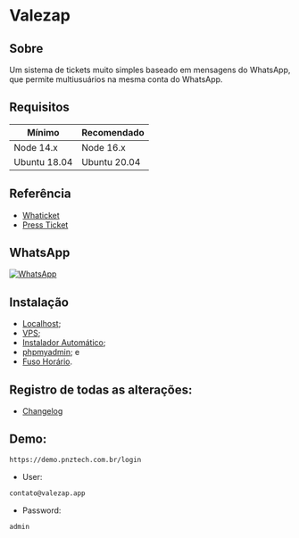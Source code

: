 # Valezap

## Sobre

Um sistema de tickets muito simples baseado em mensagens do WhatsApp, que permite multiusuários na mesma conta do WhatsApp.

## Requisitos

| Mínimo | Recomendado |
| --- | --- |
| Node 14.x | Node 16.x |
| Ubuntu 18.04 | Ubuntu 20.04 |
## Referência

- [Whaticket](https://github.com/canove/whaticket)
- [Press Ticket](https://github.com/rtenorioh/Press-Ticket)

## WhatsApp

<a href="http://wa.me/5587981148453">
    <img alt="WhatsApp" src="https://img.shields.io/badge/WhatsApp-25D366?style=for-the-badge&logo=whatsapp&logoColor=white">
</a>

## Instalação

- [Localhost](https://github.com/JobasFernandes/Press-Ticket/blob/main/docs/INSTALL_localhost.md);
- [VPS](https://github.com/JobasFernandes/Press-Ticket/blob/main/docs/INSTALL_VPS.md);
- [Instalador Automático](https://github.com/JobasFernandes/Instalador-Valezap);
- [phpmyadmin](https://github.com/JobasFernandes/Press-Ticket/blob/main/docs/INSTALL_phpmyadmin.md); e
- [Fuso Horário](https://github.com/JobasFernandes/Press-Ticket/blob/main/docs/INSTALL_horarioVPS.md).

## Registro de todas as alterações:

- [Changelog](https://github.com/JobasFernandes/Press-Ticket/blob/main/docs/CHANGELOG.md)

## Demo:

```bash
https://demo.pnztech.com.br/login
```  

* User: 
```bash
contato@valezap.app
```
* Password: 
```bash
admin
```
